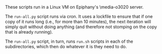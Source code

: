 These scripts run in a Linux VM on Epiphany's \\media-o3020 server.

The `run-all.py` script runs via cron.  It uses a lockfile to ensure
that if one copy of it runs long (i.e., for more than 10 minutes), the
next iteration will simply quit without doing anything (and therefore
not stomping on the copy that is already running).

The `run-all.py` script, in turn, runs `run.sh` scripts in each of the
subdirectories, which then do whatever it is they need to do.

